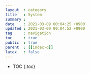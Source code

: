 ```yaml
---
layout  : category
title   : System
summary : 
date    : 2021-03-09 00:04:25 +0900
updated : 2021-03-09 00:04:52 +0900
tag     : navigation
toc     : true
public  : true
parent  : [[index-d]]
latex   : false
---
```

* TOC
{:toc}

